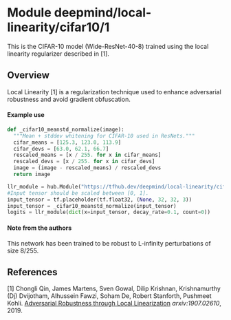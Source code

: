 # Module deepmind/local-linearity/cifar10/1

This is the CIFAR-10 model (Wide-ResNet-40-8) trained using the local linearity
regularizer described in [1].

<!-- dataset: cifar-10 -->
<!-- asset-path: legacy -->
<!-- module-type: image-classifier -->
<!-- task: image-classifier -->
<!-- network-architecture: wide-resnet-40-8 -->
<!-- fine-tunable: false -->
<!-- format: hub -->

## Overview

Local Linearity [1] is a regularization technique used to enhance adversarial
robustness and avoid gradient obfuscation.

#### Example use

```python
def _cifar10_meanstd_normalize(image):
  """Mean + stddev whitening for CIFAR-10 used in ResNets."""
  cifar_means = [125.3, 123.0, 113.9]
  cifar_devs = [63.0, 62.1, 66.7]
  rescaled_means = [x / 255. for x in cifar_means]
  rescaled_devs = [x / 255. for x in cifar_devs]
  image = (image - rescaled_means) / rescaled_devs
  return image

llr_module = hub.Module("https://tfhub.dev/deepmind/local-linearity/cifar10/1")
#Input tensor should be scaled between [0, 1].
input_tensor = tf.placeholder(tf.float32, (None, 32, 32, 3))
input_tensor = _cifar10_meanstd_normalize(input_tensor)
logits = llr_module(dict(x=input_tensor, decay_rate=0.1, count=0))
```

#### Note from the authors

This network has been trained to be robust to L-infinity perturbations of size
8/255.

## References

[1] Chongli Qin, James Martens, Sven Gowal, Dilip Krishnan, Krishnamurthy (Dj)
Dvijotham, Alhussein Fawzi, Soham De, Robert Stanforth, Pushmeet Kohli.
[Adversarial Robustness through Local Linearization](https://arxiv.org/abs/1907.02610)
*arxiv:1907.02610*, 2019.
